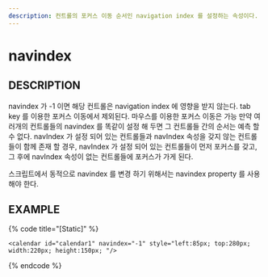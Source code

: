 ```yaml
---
description: 컨트롤의 포커스 이동 순서인 navigation index 를 설정하는 속성이다.
---
```


# navindex

## DESCRIPTION

navindex 가 -1 이면 해당 컨트롤은 navigation index 에 영향을 받지 않는다. tab key 를 이용한 포커스 이동에서 제외된다. 마우스를 이용한 포커스 이동은 가능
만약 여러개의 컨트롤들의 navindex 를 똑같이 설정 해 두면 그 컨트롤들 간의 순서는 예측 할 수 없다.
navIndex 가 설정 되어 있는 컨트롤들과 navIndex 속성을 갖지 않는 컨트롤들이 함께 존재 할 경우, navIndex 가 설정 되어 있는 컨트롤들이 먼저 포커스를 갖고, 그 후에 navIndex 속성이 없는 컨트롤들에 포커스가 가게 된다.

스크립트에서 동적으로 navindex 를 변경 하기 위해서는 navindex property 를 사용해야 한다.      

## EXAMPLE

{% code title="\[Static\]" %}
```markup
<calendar id="calendar1" navindex="-1" style="left:85px; top:280px; width:220px; height:150px; "/> 
```
{% endcode %}

